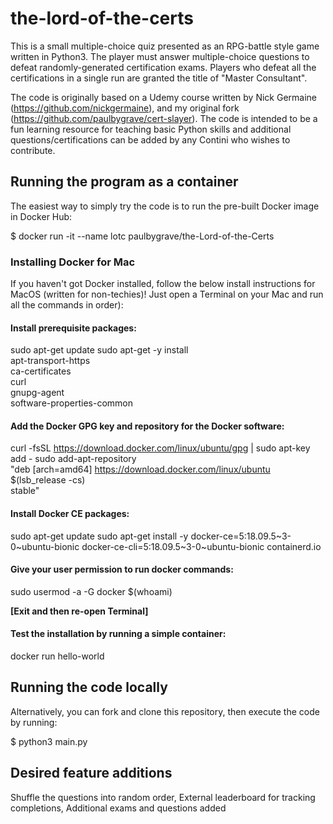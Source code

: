 # the-lord-of-the-certs

This is a small multiple-choice quiz presented as an RPG-battle style game written in Python3.
The player must answer multiple-choice questions to defeat randomly-generated certification exams.
Players who defeat all the certifications in a single run are granted the title of "Master Consultant".

The code is originally based on a Udemy course written by Nick Germaine (https://github.com/nickgermaine), and my original fork (https://github.com/paulbygrave/cert-slayer).
The code is intended to be a fun learning resource for teaching basic Python skills and additional questions/certifications can be added by any Contini who wishes to contribute.


## Running the program as a container

The easiest way to simply try the code is to run the pre-built Docker image in Docker Hub:

$ docker run -it --name lotc paulbygrave/the-Lord-of-the-Certs

### Installing Docker for Mac

If you haven't got Docker installed, follow the below install instructions for MacOS (written for non-techies)!
Just open a Terminal on your Mac and run all the commands in order):

#### Install prerequisite packages:

sudo apt-get update
sudo apt-get -y install \
  apt-transport-https \
  ca-certificates \
  curl \
  gnupg-agent \
  software-properties-common

#### Add the Docker GPG key and repository for the Docker software:

curl -fsSL https://download.docker.com/linux/ubuntu/gpg | sudo apt-key add -
sudo add-apt-repository \
   "deb [arch=amd64] https://download.docker.com/linux/ubuntu \
   $(lsb_release -cs) \
   stable"

#### Install Docker CE packages:

sudo apt-get update
sudo apt-get install -y docker-ce=5:18.09.5~3-0~ubuntu-bionic docker-ce-cli=5:18.09.5~3-0~ubuntu-bionic containerd.io

#### Give your user permission to run docker commands:

sudo usermod -a -G docker $(whoami)

**[Exit and then re-open Terminal]**

#### Test the installation by running a simple container:

docker run hello-world


## Running the code locally

Alternatively, you can fork and clone this repository, then execute the code by running:

$ python3 main.py

## Desired feature additions

Shuffle the questions into random order,
External leaderboard for tracking completions,
Additional exams and questions added
